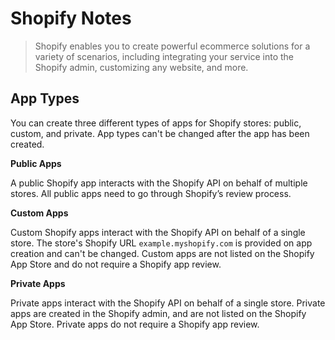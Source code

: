 # Shopify Notes

> Shopify enables you to create powerful ecommerce solutions for a variety of scenarios, including integrating your service into the Shopify admin, customizing any website, and more.


## App Types

You can create three different types of apps for Shopify stores: public, custom, and private. App types can't be changed after the app has been created.

**Public Apps**

A public Shopify app interacts with the Shopify API on behalf of multiple stores. All public apps need to go through Shopify’s review process.

**Custom Apps**

Custom Shopify apps interact with the Shopify API on behalf of a single store. The store's Shopify URL `example.myshopify.com` is provided on app creation and can't be changed. Custom apps are not listed on the Shopify App Store and do not require a Shopify app review.

**Private Apps**

Private apps interact with the Shopify API on behalf of a single store. Private apps are created in the Shopify admin, and are not listed on the Shopify App Store. Private apps do not require a Shopify app review.
